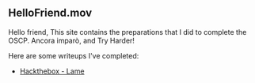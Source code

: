 ## HelloFriend.mov
Hello friend, This site contains the preparations that I did to complete the OSCP. Ancora imparò, and Try Harder!

Here are some writeups I've completed:
- [Hackthebox - Lame](https://tryharder.imamrahman.com/htb/lame)
